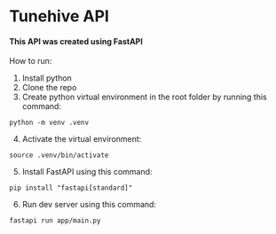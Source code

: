 # Tunehive API

#### This API was created using FastAPI

How to run:

1. Install python
2. Clone the repo
3. Create python virtual environment in the root folder by running this command:

```shell
python -m venv .venv
```

4. Activate the virtual environment:

```shell
source .venv/bin/activate
```

5. Install FastAPI using this command:

```shell
pip install "fastapi[standard]"
```

6. Run dev server using this command:

```shell
fastapi run app/main.py
```
